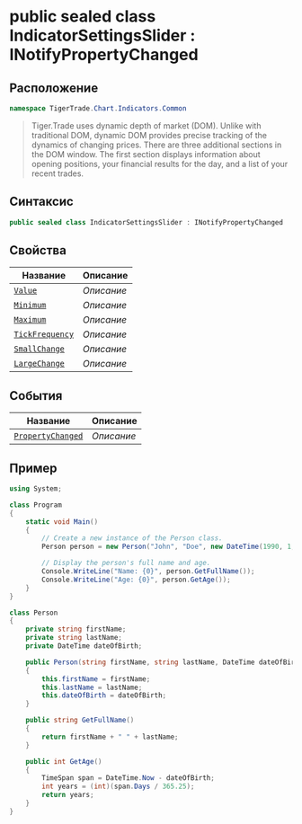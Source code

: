 
# public sealed class IndicatorSettingsSlider : INotifyPropertyChanged
## Расположение
```csharp
namespace TigerTrade.Chart.Indicators.Common
```



> Tiger.Trade uses dynamic depth of market (DOM). Unlike with traditional DOM, dynamic DOM provides precise tracking of the dynamics of changing prices. There are three additional sections in the DOM window. The first section displays information about opening positions, your financial results for the day, and a list of your recent trades.

## Синтаксис
```csharp
public sealed class IndicatorSettingsSlider : INotifyPropertyChanged
```


## Свойства
| Название | Описание |
| --- | --- |
| [`Value`](./IndicatorSettingsSlider.cs/svoistva/Value.md) | *Описание* |
| [`Minimum`](./IndicatorSettingsSlider.cs/svoistva/Minimum.md) | *Описание* |
| [`Maximum`](./IndicatorSettingsSlider.cs/svoistva/Maximum.md) | *Описание* |
| [`TickFrequency`](./IndicatorSettingsSlider.cs/svoistva/TickFrequency.md) | *Описание* |
| [`SmallChange`](./IndicatorSettingsSlider.cs/svoistva/SmallChange.md) | *Описание* |
| [`LargeChange`](./IndicatorSettingsSlider.cs/svoistva/LargeChange.md) | *Описание* |

## События
| Название | Описание |
| --- | --- |
| [`PropertyChanged`](./IndicatorSettingsSlider.cs/sobytiya/PropertyChanged.md) | *Описание* |


## Пример
```csharp
using System;

class Program
{
    static void Main()
    {
        // Create a new instance of the Person class.
        Person person = new Person("John", "Doe", new DateTime(1990, 1, 1));

        // Display the person's full name and age.
        Console.WriteLine("Name: {0}", person.GetFullName());
        Console.WriteLine("Age: {0}", person.GetAge());
    }
}

class Person
{
    private string firstName;
    private string lastName;
    private DateTime dateOfBirth;

    public Person(string firstName, string lastName, DateTime dateOfBirth)
    {
        this.firstName = firstName;
        this.lastName = lastName;
        this.dateOfBirth = dateOfBirth;
    }

    public string GetFullName()
    {
        return firstName + " " + lastName;
    }

    public int GetAge()
    {
        TimeSpan span = DateTime.Now - dateOfBirth;
        int years = (int)(span.Days / 365.25);
        return years;
    }
}
```

